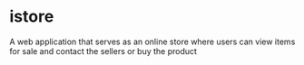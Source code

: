 # istore
A web application that serves as an online store where users can view items for sale and contact the sellers or buy the product
